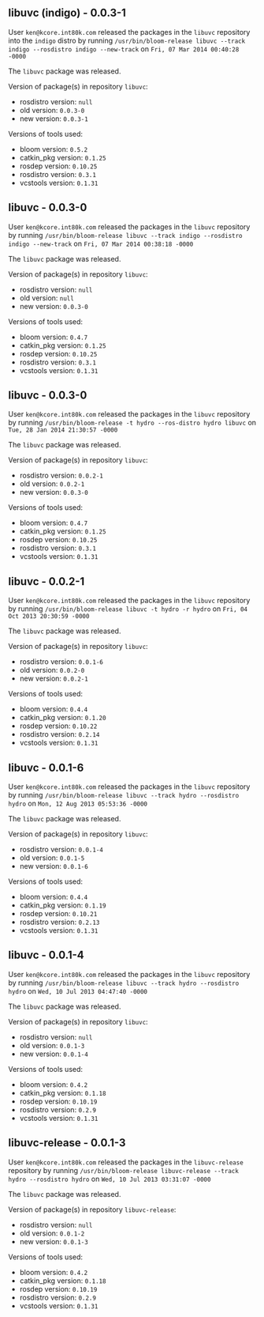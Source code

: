 ## libuvc (indigo) - 0.0.3-1

User `ken@kcore.int80k.com` released the packages in the `libuvc` repository into the `indigo` distro by running `/usr/bin/bloom-release libuvc --track indigo --rosdistro indigo --new-track` on `Fri, 07 Mar 2014 00:40:28 -0000`

The `libuvc` package was released.

Version of package(s) in repository `libuvc`:
- rosdistro version: `null`
- old version: `0.0.3-0`
- new version: `0.0.3-1`

Versions of tools used:
- bloom version: `0.5.2`
- catkin_pkg version: `0.1.25`
- rosdep version: `0.10.25`
- rosdistro version: `0.3.1`
- vcstools version: `0.1.31`


## libuvc - 0.0.3-0

User `ken@kcore.int80k.com` released the packages in the `libuvc` repository by running `/usr/bin/bloom-release libuvc --track indigo --rosdistro indigo --new-track` on `Fri, 07 Mar 2014 00:38:18 -0000`

The `libuvc` package was released.

Version of package(s) in repository `libuvc`:
- rosdistro version: `null`
- old version: `null`
- new version: `0.0.3-0`

Versions of tools used:
- bloom version: `0.4.7`
- catkin_pkg version: `0.1.25`
- rosdep version: `0.10.25`
- rosdistro version: `0.3.1`
- vcstools version: `0.1.31`


## libuvc - 0.0.3-0

User `ken@kcore.int80k.com` released the packages in the `libuvc` repository by running `/usr/bin/bloom-release -t hydro --ros-distro hydro libuvc` on `Tue, 28 Jan 2014 21:30:57 -0000`

The `libuvc` package was released.

Version of package(s) in repository `libuvc`:
- rosdistro version: `0.0.2-1`
- old version: `0.0.2-1`
- new version: `0.0.3-0`

Versions of tools used:
- bloom version: `0.4.7`
- catkin_pkg version: `0.1.25`
- rosdep version: `0.10.25`
- rosdistro version: `0.3.1`
- vcstools version: `0.1.31`


## libuvc - 0.0.2-1

User `ken@kcore.int80k.com` released the packages in the `libuvc` repository by running `/usr/bin/bloom-release libuvc -t hydro -r hydro` on `Fri, 04 Oct 2013 20:30:59 -0000`

The `libuvc` package was released.

Version of package(s) in repository `libuvc`:
- rosdistro version: `0.0.1-6`
- old version: `0.0.2-0`
- new version: `0.0.2-1`

Versions of tools used:
- bloom version: `0.4.4`
- catkin_pkg version: `0.1.20`
- rosdep version: `0.10.22`
- rosdistro version: `0.2.14`
- vcstools version: `0.1.31`


## libuvc - 0.0.1-6

User `ken@kcore.int80k.com` released the packages in the `libuvc` repository by running `/usr/bin/bloom-release libuvc --track hydro --rosdistro hydro` on `Mon, 12 Aug 2013 05:53:36 -0000`

The `libuvc` package was released.

Version of package(s) in repository `libuvc`:
- rosdistro version: `0.0.1-4`
- old version: `0.0.1-5`
- new version: `0.0.1-6`

Versions of tools used:
- bloom version: `0.4.4`
- catkin_pkg version: `0.1.19`
- rosdep version: `0.10.21`
- rosdistro version: `0.2.13`
- vcstools version: `0.1.31`


## libuvc - 0.0.1-4

User `ken@kcore.int80k.com` released the packages in the `libuvc` repository by running `/usr/bin/bloom-release libuvc --track hydro --rosdistro hydro` on `Wed, 10 Jul 2013 04:47:40 -0000`

The `libuvc` package was released.

Version of package(s) in repository `libuvc`:
- rosdistro version: `null`
- old version: `0.0.1-3`
- new version: `0.0.1-4`

Versions of tools used:
- bloom version: `0.4.2`
- catkin_pkg version: `0.1.18`
- rosdep version: `0.10.19`
- rosdistro version: `0.2.9`
- vcstools version: `0.1.31`


## libuvc-release - 0.0.1-3

User `ken@kcore.int80k.com` released the packages in the `libuvc-release` repository by running `/usr/bin/bloom-release libuvc-release --track hydro --rosdistro hydro` on `Wed, 10 Jul 2013 03:31:07 -0000`

The `libuvc` package was released.

Version of package(s) in repository `libuvc-release`:
- rosdistro version: `null`
- old version: `0.0.1-2`
- new version: `0.0.1-3`

Versions of tools used:
- bloom version: `0.4.2`
- catkin_pkg version: `0.1.18`
- rosdep version: `0.10.19`
- rosdistro version: `0.2.9`
- vcstools version: `0.1.31`


